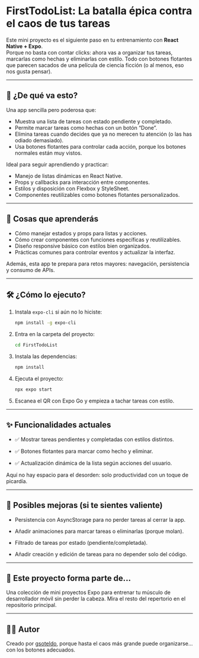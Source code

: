 # FirstTodoList: La batalla épica contra el caos de tus tareas

Este mini proyecto es el siguiente paso en tu entrenamiento con **React Native + Expo**.  
Porque no basta con contar clicks: ahora vas a organizar tus tareas, marcarlas como hechas y eliminarlas con estilo. Todo con botones flotantes que parecen sacados de una película de ciencia ficción (o al menos, eso nos gusta pensar).

---

## 🎯 ¿De qué va esto?

Una app sencilla pero poderosa que:

- Muestra una lista de tareas con estado pendiente y completado.
- Permite marcar tareas como hechas con un botón “Done”.
- Elimina tareas cuando decides que ya no merecen tu atención (o las has odiado demasiado).
- Usa botones flotantes para controlar cada acción, porque los botones normales están muy vistos.

Ideal para seguir aprendiendo y practicar:

- Manejo de listas dinámicas en React Native.
- Props y callbacks para interacción entre componentes.
- Estilos y disposición con Flexbox y StyleSheet.
- Componentes reutilizables como botones flotantes personalizados.

---

## 🧠 Cosas que aprenderás

- Cómo manejar estados y props para listas y acciones.
- Cómo crear componentes con funciones específicas y reutilizables.
- Diseño responsive básico con estilos bien organizados.
- Prácticas comunes para controlar eventos y actualizar la interfaz.

Además, esta app te prepara para retos mayores: navegación, persistencia y consumo de APIs.

---

## 🛠️ ¿Cómo lo ejecuto?

1. Instala `expo-cli` si aún no lo hiciste:

   ```bash
   npm install -g expo-cli
   ```
   
2. Entra en la carpeta del proyecto:
   
   ```bash
   cd FirstTodoList
   ```
   
3. Instala las dependencias:
   
   ```bash
   npm install
   ```
4. Ejecuta el proyecto:
   
   ```bash
   npx expo start
   ```

5. Escanea el QR con Expo Go y empieza a tachar tareas con estilo.

---

## ✨ Funcionalidades actuales
- ✅ Mostrar tareas pendientes y completadas con estilos distintos.

- ✅ Botones flotantes para marcar como hecho y eliminar.

- ✅ Actualización dinámica de la lista según acciones del usuario.

Aquí no hay espacio para el desorden: solo productividad con un toque de picardía.

---

## 🔮 Posibles mejoras (si te sientes valiente)

- Persistencia con AsyncStorage para no perder tareas al cerrar la app.

- Añadir animaciones para marcar tareas o eliminarlas (porque molan).

- Filtrado de tareas por estado (pendiente/completada).

- Añadir creación y edición de tareas para no depender solo del código.

---

## 📁 Este proyecto forma parte de...

Una colección de mini proyectos Expo para entrenar tu músculo de desarrollador móvil sin perder la cabeza.
Mira el resto del repertorio en el repositorio principal.

---

## 👨‍💻 Autor

Creado por [gsoteldo](https://github.com/Gsoteldo), porque hasta el caos más grande puede organizarse… con los botones adecuados.








  
   
